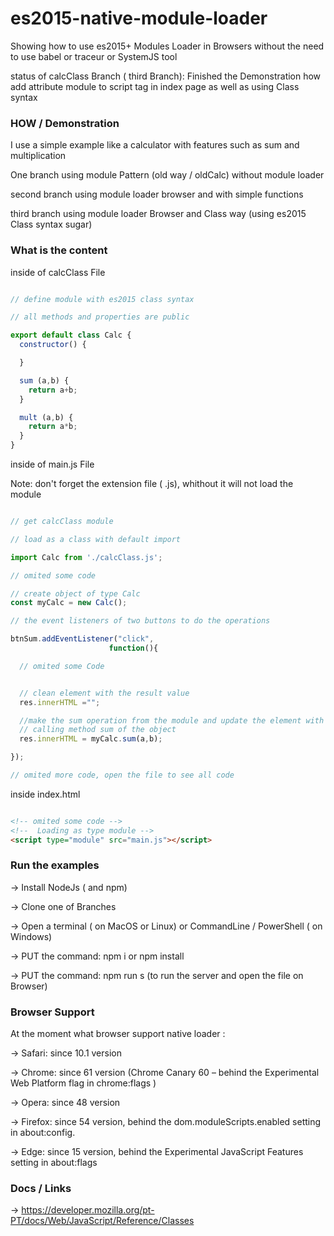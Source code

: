 # es2015-native-module-loader

Showing how to use es2015+ Modules Loader in Browsers without the need to use babel or traceur or SystemJS tool

status of calcClass Branch ( third Branch): Finished the Demonstration how add attribute module to script tag in index page as well as using Class syntax

### HOW /  Demonstration


I use a simple example like a calculator with features such as sum and multiplication

One branch using module Pattern (old way / oldCalc) without module loader

second branch using module loader browser and with simple functions

third branch using module loader Browser and Class way (using es2015 Class syntax sugar)

### What is the content

inside of calcClass File


``` JavaScript

// define module with es2015 class syntax

// all methods and properties are public

export default class Calc {
  constructor() {

  }

  sum (a,b) {
    return a+b;
  }

  mult (a,b) {
    return a*b;
  }
}

```

inside of main.js File

Note: don't forget the extension file ( .js), whithout it will not load the module

``` JavaScript

// get calcClass module

// load as a class with default import

import Calc from './calcClass.js';

// omited some code

// create object of type Calc
const myCalc = new Calc();

// the event listeners of two buttons to do the operations

btnSum.addEventListener("click",
                      function(){

  // omited some Code


  // clean element with the result value
  res.innerHTML ="";

  //make the sum operation from the module and update the element with the result
  // calling method sum of the object
  res.innerHTML = myCalc.sum(a,b);

});

// omited more code, open the file to see all code

```

inside index.html

``` HTML

<!-- omited some code -->
<!--  Loading as type module -->
<script type="module" src="main.js"></script>

```


### Run the examples


-> Install NodeJs ( and npm)

-> Clone one of Branches

-> Open a terminal ( on MacOS or Linux) or CommandLine / PowerShell ( on Windows)

-> PUT the command: npm i or npm install

-> PUT the command: npm run s (to run the server and open the file on Browser)


### Browser Support

At the moment what browser support native loader :

-> Safari: since 10.1 version

-> Chrome: since 61 version (Chrome Canary 60 – behind the Experimental Web Platform flag in chrome:flags )

-> Opera: since 48  version

-> Firefox: since 54 version, behind the dom.moduleScripts.enabled setting in about:config.

-> Edge: since 15 version, behind the Experimental JavaScript Features setting in about:flags


### Docs / Links

-> https://developer.mozilla.org/pt-PT/docs/Web/JavaScript/Reference/Classes

